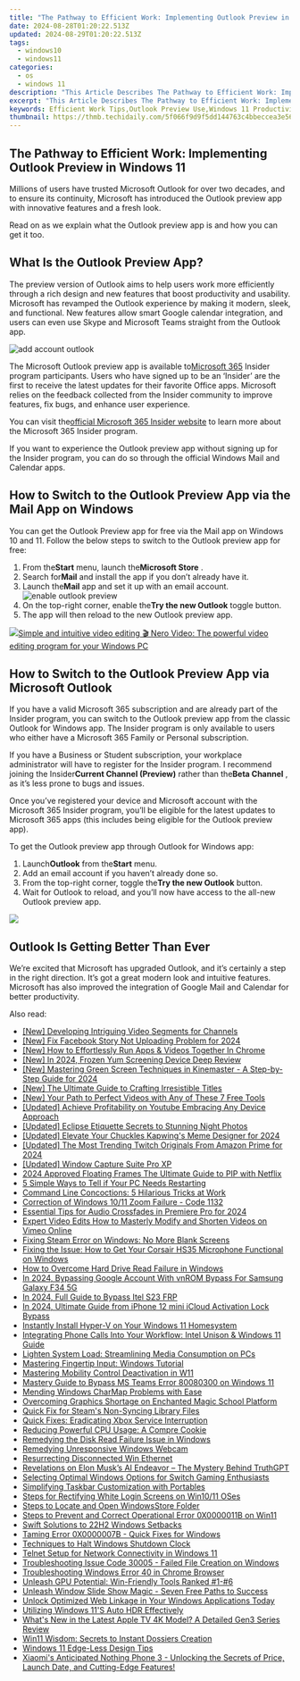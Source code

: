 ```yaml
---
title: "The Pathway to Efficient Work: Implementing Outlook Preview in Windows 11"
date: 2024-08-28T01:20:22.513Z
updated: 2024-08-29T01:20:22.513Z
tags:
  - windows10
  - windows11
categories:
  - os
  - windows 11
description: "This Article Describes The Pathway to Efficient Work: Implementing Outlook Preview in Windows 11"
excerpt: "This Article Describes The Pathway to Efficient Work: Implementing Outlook Preview in Windows 11"
keywords: Efficient Work Tips,Outlook Preview Use,Windows 11 Productivity,Task Management Tools,Windows OS Efficiency,Previewing Emails Faster,Optimizing Workflow Windows
thumbnail: https://thmb.techidaily.com/5f066f9d9f5dd144763c4bbeccea3e56ce5ff6713b3a3e310bb03e72d6daf58f.jpg
---
```


## The Pathway to Efficient Work: Implementing Outlook Preview in Windows 11

 Millions of users have trusted Microsoft Outlook for over two decades, and to ensure its continuity, Microsoft has introduced the Outlook preview app with innovative features and a fresh look.

 Read on as we explain what the Outlook preview app is and how you can get it too.

## What Is the Outlook Preview App?

 The preview version of Outlook aims to help users work more efficiently through a rich design and new features that boost productivity and usability. Microsoft has revamped the Outlook experience by making it modern, sleek, and functional. New features allow smart Google calendar integration, and users can even use Skype and Microsoft Teams straight from the Outlook app.

![add account outlook](https://static1.makeuseofimages.com/wordpress/wp-content/uploads/2023/04/add-account-outlook.jpg)

 The Microsoft Outlook preview app is available to[Microsoft 365](https://www.makeuseof.com/microsoft-office-365-rename/) Insider program participants. Users who have signed up to be an ‘Insider’ are the first to receive the latest updates for their favorite Office apps. Microsoft relies on the feedback collected from the Insider community to improve features, fix bugs, and enhance user experience.

 You can visit the[official Microsoft 365 Insider website](https://insider.microsoft365.com/en-us/join/windows) to learn more about the Microsoft 365 Insider program.

 If you want to experience the Outlook preview app without signing up for the Insider program, you can do so through the official Windows Mail and Calendar apps.

## How to Switch to the Outlook Preview App via the Mail App on Windows

 You can get the Outlook Preview app for free via the Mail app on Windows 10 and 11\. Follow the below steps to switch to the Outlook preview app for free:

1. From the**Start** menu, launch the**Microsoft Store** .
2. Search for**Mail** and install the app if you don’t already have it.
3. Launch the**Mail** app and set it up with an email account.  
![enable outlook preview](https://static1.makeuseofimages.com/wordpress/wp-content/uploads/2023/04/enable-outlook-preview.jpg)
4. On the top-right corner, enable the**Try the new Outlook** toggle button.
5. The app will then reload to the new Outlook preview app.

<!-- affiliate ads begin -->
<a href="https://store.nero.com/order/checkout.php?PRODS=42296685&QTY=1&AFFILIATE=108875&CART=1"><img src="http://cdnwww.nero.com/nero-com-wAssets/img/banners/2022/video-pp/ScreenshotSlider/Nero-Video-Advanced-editing.JPG" border="0">Simple and intuitive video editing
🎬 Nero Video:
The powerful video editing program for your Windows PC</a>
<!-- affiliate ads end -->
## How to Switch to the Outlook Preview App via Microsoft Outlook

 If you have a valid Microsoft 365 subscription and are already part of the Insider program, you can switch to the Outlook preview app from the classic Outlook for Windows app. The Insider program is only available to users who either have a Microsoft 365 Family or Personal subscription.

 If you have a Business or Student subscription, your workplace administrator will have to register for the Insider program. I recommend joining the Insider**Current Channel (Preview)** rather than the**Beta Channel** , as it’s less prone to bugs and issues.

 Once you’ve registered your device and Microsoft account with the Microsoft 365 Insider program, you’ll be eligible for the latest updates to Microsoft 365 apps (this includes being eligible for the Outlook preview app).

To get the Outlook preview app through Outlook for Windows app:

1. Launch**Outlook** from the**Start** menu.
2. Add an email account if you haven’t already done so.
3. From the top-right corner, toggle the**Try the new Outlook** button.
4. Wait for Outlook to reload, and you’ll now have access to the all-new Outlook preview app.

<!-- affiliate ads begin -->
<a href="https://shop.mondly.com/affiliate.php?ACCOUNT=ATISTUDI&AFFILIATE=108875&PATH=https%3A%2F%2Fwww.mondly.com%3FAFFILIATE%3D108875%26RESOURCE%3D%2BGeneral%2B970x90%2B"><img src="https://secure.avangate.com/images/merchant/69c418c33ec2e1a4267fa9bb77fa1428/general-970x90.gif" border="0"></a>
<!-- affiliate ads end -->
## Outlook Is Getting Better Than Ever

 We’re excited that Microsoft has upgraded Outlook, and it’s certainly a step in the right direction. It’s got a great modern look and intuitive features. Microsoft has also improved the integration of Google Mail and Calendar for better productivity.


<ins class="adsbygoogle"
     style="display:block"
     data-ad-format="autorelaxed"
     data-ad-client="ca-pub-7571918770474297"
     data-ad-slot="1223367746"></ins>



<ins class="adsbygoogle"
     style="display:block"
     data-ad-client="ca-pub-7571918770474297"
     data-ad-slot="8358498916"
     data-ad-format="auto"
     data-full-width-responsive="true"></ins>

<span class="atpl-alsoreadstyle">Also read:</span>
<div><ul>
<li><a href="https://youtube-lab.techidaily.com/eveloping-intriguing-video-segments-for-channels/"><u>[New] Developing Intriguing Video Segments for Channels</u></a></li>
<li><a href="https://facebook-video-recording.techidaily.com/new-fix-facebook-story-not-uploading-problem-for-2024/"><u>[New] Fix Facebook Story Not Uploading Problem for 2024</u></a></li>
<li><a href="https://some-knowledge.techidaily.com/new-how-to-effortlessly-run-apps-and-videos-together-in-chrome/"><u>[New] How to Effortlessly Run Apps & Videos Together In Chrome</u></a></li>
<li><a href="https://on-screen-recording.techidaily.com/new-in-2024-frozen-yum-screening-device-deep-review/"><u>[New] In 2024, Frozen Yum Screening Device Deep Review</u></a></li>
<li><a href="https://article-tips.techidaily.com/new-mastering-green-screen-techniques-in-kinemaster-a-step-by-step-guide-for-2024/"><u>[New] Mastering Green Screen Techniques in Kinemaster - A Step-by-Step Guide for 2024</u></a></li>
<li><a href="https://some-tips.techidaily.com/new-the-ultimate-guide-to-crafting-irresistible-titles/"><u>[New] The Ultimate Guide to Crafting Irresistible Titles</u></a></li>
<li><a href="https://youtube-docs.techidaily.com/our-path-to-perfect-videos-with-any-of-these-7-free-tools/"><u>[New] Your Path to Perfect Videos with Any of These 7 Free Tools</u></a></li>
<li><a href="https://youtube-video-recordings.techidaily.com/updated-achieve-profitability-on-youtube-embracing-any-device-approach/"><u>[Updated] Achieve Profitability on Youtube  Embracing Any Device Approach</u></a></li>
<li><a href="https://on-screen-recording.techidaily.com/updated-eclipse-etiquette-secrets-to-stunning-night-photos/"><u>[Updated] Eclipse Etiquette  Secrets to Stunning Night Photos</u></a></li>
<li><a href="https://fox-helps.techidaily.com/updated-elevate-your-chuckles-kapwings-meme-designer-for-2024/"><u>[Updated] Elevate Your Chuckles  Kapwing's Meme Designer for 2024</u></a></li>
<li><a href="https://twitter-clips.techidaily.com/updated-the-most-trending-twitch-originals-from-amazon-prime-for-2024/"><u>[Updated] The Most Trending Twitch Originals From Amazon Prime for 2024</u></a></li>
<li><a href="https://screen-sharing-recording.techidaily.com/updated-window-capture-suite-pro-xp/"><u>[Updated] Window Capture Suite Pro XP</u></a></li>
<li><a href="https://fox-friendly.techidaily.com/2024-approved-floating-frames-the-ultimate-guide-to-pip-with-netflix/"><u>2024 Approved  Floating Frames  The Ultimate Guide to PIP with Netflix</u></a></li>
<li><a href="https://win11.techidaily.com/5-simple-ways-to-tell-if-your-pc-needs-restarting/"><u>5 Simple Ways to Tell if Your PC Needs Restarting</u></a></li>
<li><a href="https://win11-tips.techidaily.com/command-line-concoctions-5-hilarious-tricks-at-work/"><u>Command Line Concoctions: 5 Hilarious Tricks at Work</u></a></li>
<li><a href="https://win11-tips.techidaily.com/correction-of-windows-1011-zoom-failure-code-1132/"><u>Correction of Windows 10/11 Zoom Failure - Code 1132</u></a></li>
<li><a href="https://fox-glue.techidaily.com/essential-tips-for-audio-crossfades-in-premiere-pro-for-2024/"><u>Essential Tips for Audio Crossfades in Premiere Pro for 2024</u></a></li>
<li><a href="https://vimeo-videos.techidaily.com/expert-video-edits-how-to-masterly-modify-and-shorten-videos-on-vimeo-online/"><u>Expert Video Edits  How to Masterly Modify and Shorten Videos on Vimeo Online</u></a></li>
<li><a href="https://win11-tips.techidaily.com/fixing-steam-error-on-windows-no-more-blank-screens/"><u>Fixing Steam Error on Windows: No More Blank Screens</u></a></li>
<li><a href="https://sound-optimizing.techidaily.com/fixing-the-issue-how-to-get-your-corsair-hs35-microphone-functional-on-windows/"><u>Fixing the Issue: How to Get Your Corsair HS35 Microphone Functional on Windows</u></a></li>
<li><a href="https://win11-tips.techidaily.com/how-to-overcome-hard-drive-read-failure-in-windows/"><u>How to Overcome Hard Drive Read Failure in Windows</u></a></li>
<li><a href="https://android-unlock.techidaily.com/in-2024-bypassing-google-account-with-vnrom-bypass-for-samsung-galaxy-f34-5g-by-drfone-android/"><u>In 2024, Bypassing Google Account With vnROM Bypass For Samsung Galaxy F34 5G</u></a></li>
<li><a href="https://bypass-frp.techidaily.com/in-2024-full-guide-to-bypass-itel-s23-frp-by-drfone-android/"><u>In 2024, Full Guide to Bypass Itel S23 FRP</u></a></li>
<li><a href="https://activate-lock.techidaily.com/in-2024-ultimate-guide-from-iphone-12-mini-icloud-activation-lock-bypass-by-drfone-ios/"><u>In 2024, Ultimate Guide from iPhone 12 mini iCloud Activation Lock Bypass</u></a></li>
<li><a href="https://win11-tips.techidaily.com/instantly-install-hyper-v-on-your-windows-11-homesystem/"><u>Instantly Install Hyper-V on Your Windows 11 Homesystem</u></a></li>
<li><a href="https://win11-tips.techidaily.com/integrating-phone-calls-into-your-workflow-intel-unison-and-windows-11-guide/"><u>Integrating Phone Calls Into Your Workflow: Intel Unison & Windows 11 Guide</u></a></li>
<li><a href="https://win11-tips.techidaily.com/lighten-system-load-streamlining-media-consumption-on-pcs/"><u>Lighten System Load: Streamlining Media Consumption on PCs</u></a></li>
<li><a href="https://win11-tips.techidaily.com/mastering-fingertip-input-windows-tutorial/"><u>Mastering Fingertip Input: Windows Tutorial</u></a></li>
<li><a href="https://win11-tips.techidaily.com/mastering-mobility-control-deactivation-in-w11/"><u>Mastering Mobility Control Deactivation in W11</u></a></li>
<li><a href="https://win11-tips.techidaily.com/mastery-guide-to-bypass-ms-teams-error-80080300-on-windows-11/"><u>Mastery Guide to Bypass MS Teams Error 80080300 on Windows 11</u></a></li>
<li><a href="https://win11-tips.techidaily.com/mending-windows-charmap-problems-with-ease/"><u>Mending Windows CharMap Problems with Ease</u></a></li>
<li><a href="https://win11-tips.techidaily.com/overcoming-graphics-shortage-on-enchanted-magic-school-platform/"><u>Overcoming Graphics Shortage on Enchanted Magic School Platform</u></a></li>
<li><a href="https://win11-tips.techidaily.com/quick-fix-for-steams-non-syncing-library-files/"><u>Quick Fix for Steam's Non-Syncing Library Files</u></a></li>
<li><a href="https://win11-tips.techidaily.com/quick-fixes-eradicating-xbox-service-interruption/"><u>Quick Fixes: Eradicating Xbox Service Interruption</u></a></li>
<li><a href="https://win11-tips.techidaily.com/reducing-powerful-cpu-usage-a-compre-cookie/"><u>Reducing Powerful CPU Usage: A Compre Cookie</u></a></li>
<li><a href="https://win11-tips.techidaily.com/remedying-the-disk-read-failure-issue-in-windows/"><u>Remedying the Disk Read Failure Issue in Windows</u></a></li>
<li><a href="https://win11-tips.techidaily.com/remedying-unresponsive-windows-webcam/"><u>Remedying Unresponsive Windows Webcam</u></a></li>
<li><a href="https://win11-tips.techidaily.com/resurrecting-disconnected-win-ethernet/"><u>Resurrecting Disconnected Win Ethernet</u></a></li>
<li><a href="https://tech-revival.techidaily.com/revelations-on-elon-musks-ai-endeavor-the-mystery-behind-truthgpt/"><u>Revelations on Elon Musk’s AI Endeavor – The Mystery Behind TruthGPT</u></a></li>
<li><a href="https://win11-tips.techidaily.com/selecting-optimal-windows-options-for-switch-gaming-enthusiasts/"><u>Selecting Optimal Windows Options for Switch Gaming Enthusiasts</u></a></li>
<li><a href="https://win11-tips.techidaily.com/simplifying-taskbar-customization-with-portables/"><u>Simplifying Taskbar Customization with Portables</u></a></li>
<li><a href="https://win11-tips.techidaily.com/steps-for-rectifying-white-login-screens-on-win1011-oses/"><u>Steps for Rectifying White Login Screens on Win10/11 OSes</u></a></li>
<li><a href="https://win11-tips.techidaily.com/steps-to-locate-and-open-windowsstore-folder/"><u>Steps to Locate and Open WindowsStore Folder</u></a></li>
<li><a href="https://win11-tips.techidaily.com/steps-to-prevent-and-correct-operational-error-0x0000011b-on-win11/"><u>Steps to Prevent and Correct Operational Error 0X0000011B on Win11</u></a></li>
<li><a href="https://win11-tips.techidaily.com/swift-solutions-to-22h2-windows-setbacks/"><u>Swift Solutions to 22H2 Windows Setbacks</u></a></li>
<li><a href="https://win11-tips.techidaily.com/taming-error-0x0000007b-quick-fixes-for-windows/"><u>Taming Error 0X0000007B - Quick Fixes for Windows</u></a></li>
<li><a href="https://win11-tips.techidaily.com/techniques-to-halt-windows-shutdown-clock/"><u>Techniques to Halt Windows Shutdown Clock</u></a></li>
<li><a href="https://win11-tips.techidaily.com/telnet-setup-for-network-connectivity-in-windows-11/"><u>Telnet Setup for Network Connectivity in Windows 11</u></a></li>
<li><a href="https://win11-tips.techidaily.com/troubleshooting-issue-code-30005-failed-file-creation-on-windows/"><u>Troubleshooting Issue Code 30005 - Failed File Creation on Windows</u></a></li>
<li><a href="https://win11-tips.techidaily.com/troubleshooting-windows-error-40-in-chrome-browser/"><u>Troubleshooting Windows Error 40 in Chrome Browser</u></a></li>
<li><a href="https://win11-tips.techidaily.com/unleash-gpu-potential-win-friendly-tools-ranked-1-6/"><u>Unleash GPU Potential: Win-Friendly Tools Ranked #1-#6</u></a></li>
<li><a href="https://win11-tips.techidaily.com/unleash-window-slide-show-magic-seven-free-paths-to-success/"><u>Unleash Window Slide Show Magic - Seven Free Paths to Success</u></a></li>
<li><a href="https://win11-tips.techidaily.com/unlock-optimized-web-linkage-in-your-windows-applications-today/"><u>Unlock Optimized Web Linkage in Your Windows Applications Today</u></a></li>
<li><a href="https://win11-tips.techidaily.com/utilizing-windows-11s-auto-hdr-effectively/"><u>Utilizing Windows 11'S Auto HDR Effectively</u></a></li>
<li><a href="https://buynow-tips.techidaily.com/whats-new-in-the-latest-apple-tv-4k-model-a-detailed-gen3-series-review/"><u>What's New in the Latest Apple TV 4K Model? A Detailed Gen3 Series Review</u></a></li>
<li><a href="https://win11-tips.techidaily.com/win11-wisdom-secrets-to-instant-dossiers-creation/"><u>Win11 Wisdom: Secrets to Instant Dossiers Creation</u></a></li>
<li><a href="https://win11-tips.techidaily.com/windows-11-edge-less-design-tips/"><u>Windows 11 Edge-Less Design Tips</u></a></li>
<li><a href="https://tech-recovery.techidaily.com/xiaomis-anticipated-nothing-phone-3-unlocking-the-secrets-of-price-launch-date-and-cutting-edge-features/"><u>Xiaomi's Anticipated Nothing Phone 3 - Unlocking the Secrets of Price, Launch Date, and Cutting-Edge Features!</u></a></li>
</ul></div>
